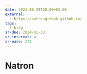 ```yaml
---
date: 2023-08-29T00:00+03:00
external:
  - https://natrongithub.github.io/
tags:
  - blog
sr-due: 2024-01-30
sr-interval: 4
sr-ease: 272
---
```


# Natron
